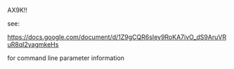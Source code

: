 AX9K!!

see:

https://docs.google.com/document/d/1Z9gCQR6sIey9RoKA7ivO_dS9AruVRuR8qI2yagmkeHs

for command line parameter information
